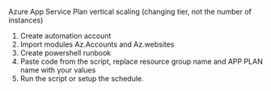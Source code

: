 Azure App Service Plan vertical scaling (changing tier, not the number of instances)

1. Create automation account
2. Import modules Az.Accounts and Az.websites
3. Create powershell runbook
4. Paste code from the script, replace resource group name and APP PLAN name with your values
5. Run the script or setup the schedule.
